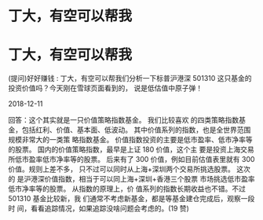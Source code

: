 # 丁大，有空可以帮我

# 丁大，有空可以帮我

(提问)好好赚钱 : 丁大，有空可以帮我们分析一下标普沪港深 501310 这只基金的投资价值吗？今天刚在雪球页面看到的， 说是低估值中原子弹！

2018-12-11

回答：这个其实就是一只价值策略指数基金。 我们比较喜欢 的四类策略指数基金，包括红利、价值、基本面、低波动。 其中价值系列的指数，也是全世界范围规模非常大的一类策 略指数基金。 价值指数投资的主要是低市盈率、低市净率等 的股票。 国内的价值策略指数，最早是上证 180 价值，这个主 要是投资上海交易所低市盈率低市净率等的股票。 后来有了 300 价值，例如目前估值表里就有 300 价值。规则上差不多， 只不过可以同时从上海+深圳两个交易所挑选股票。 这次的 是沪港深价值指数，相当于可以同上海+深圳+香港三个股票 市场挑选低市盈率低市净率等的股票。 从指数的原理上，价 值系列的指数长期收益也不错。不过 501310 基金比较新，我 们通常不考虑新基金，都是等基金建仓完成后，观察一段时 间，看看追踪情况，如果追踪没啥问题会考虑的。(19 赞)